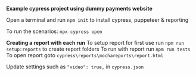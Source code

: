 **Example cypress project using dummy payments website**

Open a terminal and run `npm init` to install cypress, puppeteer & reporting

To run the scenarios: `npx cypress open`


**Creating a report with each run**
To setup report for first use run `npm run setup:reports` to create report folders
To run with report run `npm run tests`
To open report goto `cypress\reports\mochareports\report.html`


Update settings such as `"video": true,` in `cypress.json`